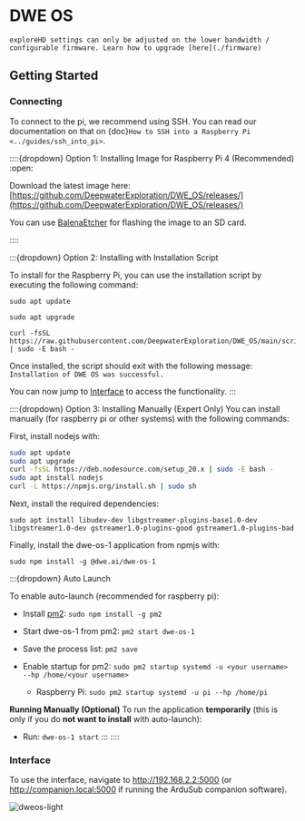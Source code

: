 # DWE OS

```{note}
exploreHD settings can only be adjusted on the lower bandwidth / configurable firmware. Learn how to upgrade [here](./firmware)
```

## Getting Started

### Connecting

To connect to the pi, we recommend using SSH. You can read our documentation on that on {doc}`How to SSH into a Raspberry Pi <../guides/ssh_into_pi>`.

::::{dropdown} Option 1: Installing Image for Raspberry Pi 4 (Recommended)
:open:

Download the latest image here: [https://github.com/DeepwaterExploration/DWE_OS/releases/](https://github.com/DeepwaterExploration/DWE_OS/releases/)

You can use [BalenaEtcher](https://etcher.balena.io/) for flashing the image to an SD card.

::::

<!-- ::::{dropdown} Installing with Docker Installation Script

Recommended for Raspberry Pi instead of [Installing On Raspberry Pi](#installing-on-raspberry-pi) or [Installing Manually](#installing-manually).

To install with docker, you can use the installation script provided with the following command:
```
curl -fsSL https://raw.githubusercontent.com/DeepwaterExploration/DWE_OS/main/scripts/install-docker.sh | sudo -E bash -
```

Once installed, the script should exit with the following message:
`Installation of dwe-controls with docker was successful. Please navigate to http://192.168.2.2:5000 to access the interface.`

You can now jump to [Interface](#interface) to access the functionality.

:::{dropdown} Uninstalling

You can uninstall dwe-controls with the following commands:

```
docker rm dwe-controls --force
rm /usr/lib/systemd/system/dwe-controls.service
```
:::

:::: -->

:::{dropdown} Option 2: Installing with Installation Script

To install for the Raspberry Pi, you can use the installation script by executing the following command:
```
sudo apt update

sudo apt upgrade

curl -fsSL https://raw.githubusercontent.com/DeepwaterExploration/DWE_OS/main/scripts/install.sh | sudo -E bash -
```

Once installed, the script should exit with the following message:
`Installation of DWE OS was successful.`

You can now jump to [Interface](#interface) to access the functionality.
:::

::::{dropdown} Option 3: Installing Manually (Expert Only)
You can install manually (for raspberry pi or other systems) with the following commands:

First, install nodejs with:
```sh
sudo apt update
sudo apt upgrade
curl -fsSL https://deb.nodesource.com/setup_20.x | sudo -E bash -
sudo apt install nodejs
curl -L https://npmjs.org/install.sh | sudo sh
```

Next, install the required dependencies:

```
sudo apt install libudev-dev libgstreamer-plugins-base1.0-dev libgstreamer1.0-dev gstreamer1.0-plugins-good gstreamer1.0-plugins-bad
```


Finally, install the dwe-os-1 application from npmjs with:

`sudo npm install -g @dwe.ai/dwe-os-1`

:::{dropdown} Auto Launch

To enable auto-launch (recommended for raspberry pi):

- Install [pm2](https://www.npmjs.com/package/pm2):
`sudo npm install -g pm2`

- Start dwe-os-1 from pm2:
`pm2 start dwe-os-1`

- Save the process list:
`pm2 save`

- Enable startup for pm2: `sudo pm2 startup systemd -u <your username> --hp /home/<your username>`
    - Raspberry Pi: `sudo pm2 startup systemd -u pi --hp /home/pi`

**Running Manually (Optional)**
To run the application **temporarily** (this is only if you do **not want to install** with auto-launch):

- Run: `dwe-os-1 start`
:::
::::

### **Interface**
To use the interface, navigate to <http://192.168.2.2:5000> (or <http://companion.local:5000> if running the ArduSub companion software).

![dweos-light](../img/dweos/dweos.png)

